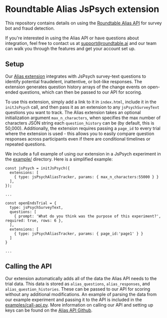# Roundtable Alias JsPsych extension

This repository contains details on using the [Roundtable Alias API](https://github.com/roundtableAI/alias-api) for survey bot and fraud detection.

If you're interested in using the Alias API or have questions about integration, feel free to contact us at [support@roundtable.ai](mailto:support@roundtable.ai) and our team can walk you through the features and get your account set up.

## Setup

Our [Alias extension](alias_extension.js) integrates with JsPsych survey-text questions to identify potential fraudelent, inattentive, or bot-like responses. The extension generates question history arrays of the change events on open-ended questions, which can then be passed to our API for scoring.

To use this extension, simply add a link to it in `index.html`, include it in the `initJsPsych` call, and then pass it as an extension to any `jsPsychSurveyText` questions you want to track. The Alias extension takes an optional initialization argument `max_n_characters`, when specifies the max number of characters JSON string each `question_history` can be (by default, this is 50,000). Additionally, the extension requires passing a `page_id` to every trial where the extension is used - this allows you to easily compare question responses across participants even if there are conditional timelines or repeated questions.

We include a full example of using our extension in a JsPsych experiment in the [example/](example/) directory. Here is a simplified example:

```
const jsPsych = initJsPsych({
  extensions: [
    { type: jsPsychAliasTracker, params: { max_n_characters:55000 } }
  ],
});

...

const openEndsTrial = {
  type: jsPsychSurveyText,
  questions: [
    { prompt: 'What do you think was the purpose of this experiment?', required: true, rows: 6 },
  ],
  extensions: [
    { type: jsPsychAliasTracker, params: { page_id:'page1' } }
  ]
}

...

```

## Calling the API

Our extension automatically adds all of the data the Alias API needs to the trial data. This data is stored as `alias_questions`, `alias_responses`, and `alias_question_histories`. These can be passed to our API for scoring without any additional modifications. An example of parsing the data from our example experiment and passing it to the API is included in the [examples/call-api.py](examples/call-api.py). More information on calling our API and setting up keys can be found on the [Alias API Github](https://github.com/roundtableAI/alias-api).
